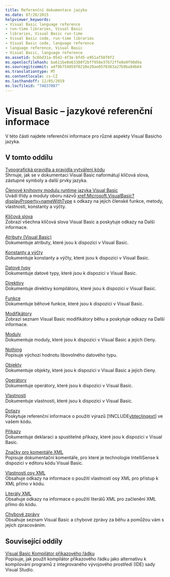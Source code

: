```yaml
---
title: Referenční dokumentace jazyka
ms.date: 07/20/2015
helpviewer_keywords:
- Visual Basic language reference
- run-time libraries, Visual Basic
- libraries, Visual Basic run-time
- Visual Basic code, run-time libraries
- Visual Basic code, language reference
- language reference, Visual Basic
- Visual Basic, language reference
ms.assetid: 5c6bd31a-9542-4f3e-bfd5-e951af58f0f2
ms.openlocfilehash: ba611be8e63380f2bff958e37b72ffe8e0f90d9a
ms.sourcegitcommit: a4f9b754059f0210e29ae0578363a27b9ba84b64
ms.translationtype: MT
ms.contentlocale: cs-CZ
ms.lasthandoff: 12/05/2019
ms.locfileid: "74837087"
---
```

# <a name="visual-basic-language-reference"></a>Visual Basic – jazykové referenční informace

V této části najdete referenční informace pro různé aspekty Visual Basicho jazyka.  
  
## <a name="in-this-section"></a>V tomto oddílu  

 [Typografická pravidla a pravidla vytváření kódu](../../visual-basic/language-reference/typographic-and-code-conventions.md)  
 Shrnuje, jak se v dokumentaci Visual Basic naformátují klíčová slova, zástupné symboly a další prvky jazyka.  
  
 [Členové knihovny modulu runtime jazyka Visual Basic](../../visual-basic/language-reference/runtime-library-members.md)  
 Uvádí třídy a moduly oboru názvů <xref:Microsoft.VisualBasic?displayProperty=nameWithType> s odkazy na jejich členské funkce, metody, vlastnosti, konstanty a výčty.  
  
 [Klíčová slova](../../visual-basic/language-reference/keywords/index.md)  
 Zobrazí všechna klíčová slova Visual Basic a poskytuje odkazy na Další informace.  
  
 [Atributy (Visual Basic)](../../visual-basic/language-reference/attributes.md)  
 Dokumentuje atributy, které jsou k dispozici v Visual Basic.  
  
 [Konstanty a výčty](../../visual-basic/language-reference/constants-and-enumerations.md)  
 Dokumentuje konstanty a výčty, které jsou k dispozici v Visual Basic.  
  
 [Datové typy](../../visual-basic/language-reference/data-types/index.md)  
 Dokumentuje datové typy, které jsou k dispozici v Visual Basic.  
  
 [Direktivy](../../visual-basic/language-reference/directives/index.md)  
 Dokumentuje direktivy kompilátoru, které jsou k dispozici v Visual Basic.  
  
 [Funkce](../../visual-basic/language-reference/functions/index.md)  
 Dokumentuje běhové funkce, které jsou k dispozici v Visual Basic.  
  
 [Modifikátory](../../visual-basic/language-reference/modifiers/index.md)  
 Zobrazí seznam Visual Basic modifikátory běhu a poskytuje odkazy na Další informace.  
  
 [Moduly](../../visual-basic/language-reference/modules.md)  
 Dokumentuje moduly, které jsou k dispozici v Visual Basic a jejich členy.  
  
 [Nothing](../../visual-basic/language-reference/nothing.md)  
 Popisuje výchozí hodnotu libovolného datového typu.  
  
 [Objekty](../../visual-basic/language-reference/objects/index.md)  
 Dokumentuje objekty, které jsou k dispozici v Visual Basic a jejich členy.  
  
 [Operátory](../../visual-basic/language-reference/operators/index.md)  
 Dokumentuje operátory, které jsou k dispozici v Visual Basic.  
  
 [Vlastnosti](../../visual-basic/language-reference/properties.md)  
 Dokumentuje vlastnosti, které jsou k dispozici v Visual Basic.  
  
 [Dotazy](../../visual-basic/language-reference/queries/index.md)  
 Poskytuje referenční informace o použití výrazů [!INCLUDE[vbteclinqext](~/includes/vbteclinqext-md.md)] ve vašem kódu.  
  
 [Příkazy](../../visual-basic/language-reference/statements/index.md)  
 Dokumentuje deklaraci a spustitelné příkazy, které jsou k dispozici v Visual Basic.  
  
 [Značky pro komentáře XML](../../visual-basic/language-reference/xmldoc/index.md)  
 Popisuje dokumentační komentáře, pro které je technologie IntelliSense k dispozici v editoru kódu Visual Basic.  
  
 [Vlastnosti osy XML](../../visual-basic/language-reference/xml-axis/index.md)  
 Obsahuje odkazy na informace o použití vlastností osy XML pro přístup k XML přímo v kódu.  
  
 [Literály XML](../../visual-basic/language-reference/xml-literals/index.md)  
 Obsahuje odkazy na informace o použití literálů XML pro začlenění XML přímo do kódu.  
  
 [Chybové zprávy](../../visual-basic/language-reference/error-messages/index.md)  
 Obsahuje seznam Visual Basic a chybové zprávy za běhu a pomůžou vám s jejich zpracováním.  
  
## <a name="related-sections"></a>Související oddíly  

 [Visual Basic Kompilátor příkazového řádku](../../visual-basic/reference/command-line-compiler/index.md)  
 Popisuje, jak použít kompilátor příkazového řádku jako alternativu k kompilování programů z integrovaného vývojového prostředí (IDE) sady Visual Studio.
